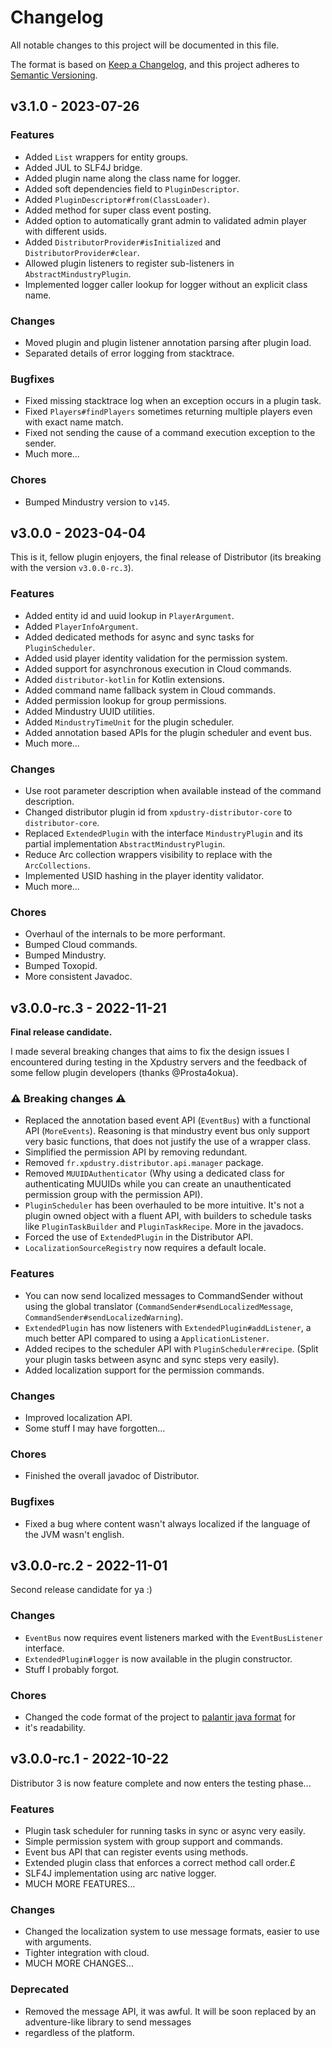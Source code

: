 # Changelog

All notable changes to this project will be documented in this file.

The format is based on [Keep a Changelog](http://keepachangelog.com/),
and this project adheres to [Semantic Versioning](http://semver.org/).

## v3.1.0 - 2023-07-26

### Features

- Added `List` wrappers for entity groups.
- Added JUL to SLF4J bridge.
- Added plugin name along the class name for logger.
- Added soft dependencies field to `PluginDescriptor`.
- Added `PluginDescriptor#from(ClassLoader)`.
- Added method for super class event posting.
- Added option to automatically grant admin to validated admin player with different usids.
- Added `DistributorProvider#isInitialized` and `DistributorProvider#clear`.
- Allowed plugin listeners to register sub-listeners in `AbstractMindustryPlugin`.
- Implemented logger caller lookup for logger without an explicit class name.

### Changes

- Moved plugin and plugin listener annotation parsing after plugin load.
- Separated details of error logging from stacktrace.

### Bugfixes

- Fixed missing stacktrace log when an exception occurs in a plugin task.
- Fixed `Players#findPlayers` sometimes returning multiple players even with exact name match.
- Fixed not sending the cause of a command execution exception to the sender.
- Much more...

### Chores

- Bumped Mindustry version to `v145`.

## v3.0.0 - 2023-04-04

This is it, fellow plugin enjoyers, the final release of Distributor (its breaking with the version `v3.0.0-rc.3`).

### Features

- Added entity id and uuid lookup in `PlayerArgument`.
- Added `PlayerInfoArgument`.
- Added dedicated methods for async and sync tasks for `PluginScheduler`.
- Added usid player identity validation for the permission system.
- Added support for asynchronous execution in Cloud commands.
- Added `distributor-kotlin` for Kotlin extensions.
- Added command name fallback system in Cloud commands.
- Added permission lookup for group permissions.
- Added Mindustry UUID utilities.
- Added `MindustryTimeUnit` for the plugin scheduler.
- Added annotation based APIs for the plugin scheduler and event bus.
- Much more...

### Changes

- Use root parameter description when available instead of the command description.
- Changed distributor plugin id from `xpdustry-distributor-core` to `distributor-core`.
- Replaced `ExtendedPlugin` with the interface `MindustryPlugin` and its partial implementation `AbstractMindustryPlugin`.
- Reduce Arc collection wrappers visibility to replace with the `ArcCollections`.
- Implemented USID hashing in the player identity validator.
- Much more...

### Chores

- Overhaul of the internals to be more performant.
- Bumped Cloud commands.
- Bumped Mindustry.
- Bumped Toxopid.
- More consistent Javadoc.

## v3.0.0-rc.3 - 2022-11-21

**Final release candidate.**

I made several breaking changes that aims to fix the design issues I encountered during testing in the Xpdustry servers and the feedback of some fellow plugin developers (thanks @Prosta4okua).

### :warning: Breaking changes :warning:

- Replaced the annotation based event API (`EventBus`) with a functional API (`MoreEvents`). Reasoning is that mindustry event bus only support very basic functions, that does not justify the use of a wrapper class.
- Simplified the permission API by removing redundant.
- Removed `fr.xpdustry.distributor.api.manager` package.
- Removed `MUUIDAuthenticator` (Why using a dedicated class for authenticating MUUIDs while you can create an unauthenticated permission group with the permission API).
- `PluginScheduler` has been overhauled to be more intuitive. It's not a plugin owned object with a fluent API, with builders to schedule tasks like `PluginTaskBuilder` and `PluginTaskRecipe`. More in the javadocs.
- Forced the use of `ExtendedPlugin` in the Distributor API.
- `LocalizationSourceRegistry` now requires a default locale.

### Features

- You can now send localized messages to CommandSender without using the global translator (`CommandSender#sendLocalizedMessage`, `CommandSender#sendLocalizedWarning`).
- `ExtendedPlugin` has now listeners with `ExtendedPlugin#addListener`, a much better API compared to using a `ApplicationListener`.
- Added recipes to the scheduler API with `PluginScheduler#recipe`. (Split your plugin tasks between async and sync steps very easily).
- Added localization support for the permission commands.

### Changes

- Improved localization API.
- Some stuff I may have forgotten...

### Chores

- Finished the overall javadoc of Distributor.

### Bugfixes

- Fixed a bug where content wasn't always localized if the language of the JVM wasn't english.

## v3.0.0-rc.2 - 2022-11-01

Second release candidate for ya :)

### Changes

- `EventBus` now requires event listeners marked with the `EventBusListener` interface.
- `ExtendedPlugin#logger` is now available in the plugin constructor.
- Stuff I probably forgot.

### Chores

- Changed the code format of the project to [palantir java format](https://github.com/palantir/palantir-java-format) for
- it's readability.

## v3.0.0-rc.1 - 2022-10-22

Distributor 3 is now feature complete and now enters the testing phase...

### Features

- Plugin task scheduler for running tasks in sync or async very easily.
- Simple permission system with group support and commands.
- Event bus API that can register events using methods.
- Extended plugin class that enforces a correct method call order.£
- SLF4J implementation using arc native logger.
- MUCH MORE FEATURES...

### Changes

- Changed the localization system to use message formats, easier to use with arguments.
- Tighter integration with cloud.
- MUCH MORE CHANGES...

### Deprecated

- Removed the message API, it was awful. It will be soon replaced by an adventure-like library to send messages
- regardless of the platform.
